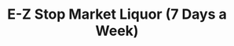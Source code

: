 ---
title: "E-Z Stop Market Liquor (7 Days a Week)"
url: /newhall/e-z-stop-market-liquor-7-days-a-week/
shop: alcohol
---